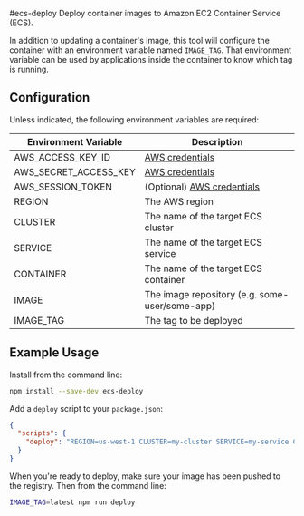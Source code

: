 #ecs-deploy
Deploy container images to Amazon EC2 Container Service (ECS).

In addition to updating a container's image, this tool will configure the container with an environment variable named `IMAGE_TAG`.  That environment variable can be used by applications inside the container to know which tag is running.

## Configuration

Unless indicated, the following environment variables are required:

| Environment Variable | Description |
|----------------------|-------------|
| AWS_ACCESS_KEY_ID | [AWS credentials](http://docs.aws.amazon.com/AWSJavaScriptSDK/guide/node-configuring.html#Credentials_from_Environment_Variables) |
| AWS_SECRET_ACCESS_KEY | [AWS credentials](http://docs.aws.amazon.com/AWSJavaScriptSDK/guide/node-configuring.html#Credentials_from_Environment_Variables) |
| AWS_SESSION_TOKEN | (Optional) [AWS credentials](http://docs.aws.amazon.com/AWSJavaScriptSDK/guide/node-configuring.html#Credentials_from_Environment_Variables) |
| REGION | The AWS region |
| CLUSTER | The name of the target ECS cluster |
| SERVICE | The name of the target ECS service |
| CONTAINER | The name of the target ECS container |
| IMAGE | The image repository (e.g. some-user/some-app) |
| IMAGE_TAG | The tag to be deployed |

## Example Usage

Install from the command line:

```bash
npm install --save-dev ecs-deploy
```

Add a `deploy` script to your `package.json`:

```json
{
  "scripts": {
    "deploy": "REGION=us-west-1 CLUSTER=my-cluster SERVICE=my-service CONTAINER=my-container IMAGE=my-user/my-repo ecs-deploy"
  }
}
```

When you're ready to deploy, make sure your image has been pushed to the registry.  Then from the command line:

```bash
IMAGE_TAG=latest npm run deploy
```
